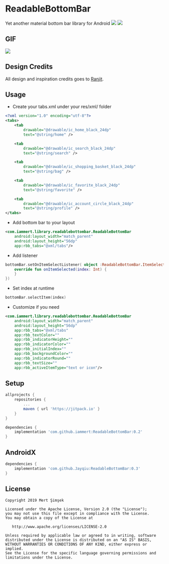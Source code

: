 # ReadableBottomBar
Yet another material bottom bar library for Android
[![](https://jitpack.io/v/Jayqiu/ReadableBottomBar.svg)](https://jitpack.io/#Jayqiu/ReadableBottomBar)
<img src="https://raw.githubusercontent.com/iammert/ReadableBottomBar/master/art/readablebottombar.png"/>

## GIF
<img src="https://raw.githubusercontent.com/iammert/ReadableBottomBar/master/art/preview.gif"/>

## Design Credits
All design and inspiration credits goes to [Ranjit](https://www.uplabs.com/posts/readable-tab-bar-concept).

## Usage

* Create your tabs.xml under your res/xml/ folder
```xml
<?xml version="1.0" encoding="utf-8"?>
<tabs>
    <tab
        drawable="@drawable/ic_home_black_24dp"
        text="@string/home" />

    <tab
        drawable="@drawable/ic_search_black_24dp"
        text="@string/search" />

    <tab
        drawable="@drawable/ic_shopping_basket_black_24dp"
        text="@string/bag" />

    <tab
        drawable="@drawable/ic_favorite_black_24dp"
        text="@string/favorite" />

    <tab
        drawable="@drawable/ic_account_circle_black_24dp"
        text="@string/profile" />
</tabs>
```

* Add bottom bar to your layout
```xml
<com.iammert.library.readablebottombar.ReadableBottomBar
    android:layout_width="match_parent"
    android:layout_height="56dp"
    app:rbb_tabs="@xml/tabs"/>
```
* Add listener
```kotlin
bottomBar.setOnItemSelectListener( object :ReadableBottomBar.ItemSelectListener{
    override fun onItemSelected(index: Int) {
    }
})
```

* Set index at runtime
```kotlin
bottomBar.selectItem(index)
```
* Customize if you need
```xml
<com.iammert.library.readablebottombar.ReadableBottomBar
    android:layout_width="match_parent"
    android:layout_height="56dp"
    app:rbb_tabs="@xml/tabs"
    app:rbb_textColor=""
    app:rbb_indicatorHeight=""
    app:rbb_indicatorColor=""
    app:rbb_initialIndex=""
    app:rbb_backgroundColor=""
    aap:rbb_indicatorRound=""
    app:rbb_textSize=""
    app:rbb_activeItemType="text or icon"/>
```

## Setup
```gradle
allprojects {
    repositories {
        ...
        maven { url 'https://jitpack.io' }
    }
}

dependencies {
    implementation 'com.github.iammert:ReadableBottomBar:0.2'
}
```
## AndroidX
```gradle
dependencies {
    implementation 'com.github.Jayqiu:ReadableBottomBar:0.3'
}
```
License
--------


    Copyright 2019 Mert Şimşek

    Licensed under the Apache License, Version 2.0 (the "License");
    you may not use this file except in compliance with the License.
    You may obtain a copy of the License at

       http://www.apache.org/licenses/LICENSE-2.0

    Unless required by applicable law or agreed to in writing, software
    distributed under the License is distributed on an "AS IS" BASIS,
    WITHOUT WARRANTIES OR CONDITIONS OF ANY KIND, either express or implied.
    See the License for the specific language governing permissions and
    limitations under the License.



